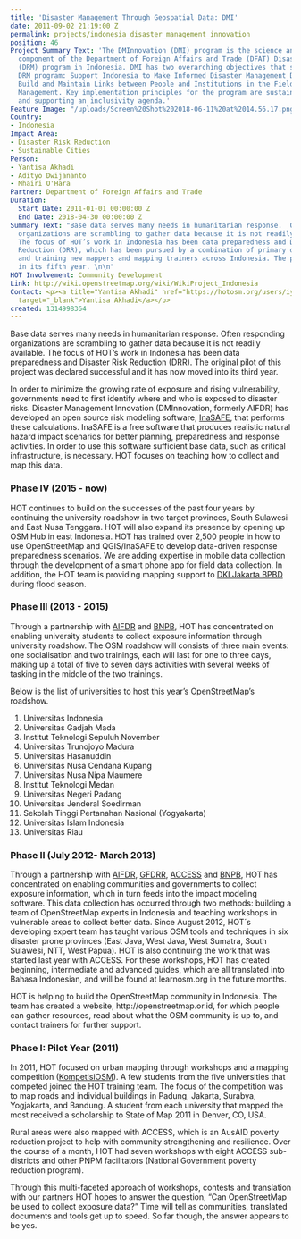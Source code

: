 ```yaml
---
title: 'Disaster Management Through Geospatial Data: DMI'
date: 2011-09-02 21:19:00 Z
permalink: projects/indonesia_disaster_management_innovation
position: 46
Project Summary Text: 'The DMInnovation (DMI) program is the science and innovation
  component of the Department of Foreign Affairs and Trade (DFAT) Disaster Risk Management
  (DRM) program in Indonesia. DMI has two overarching objectives that support DFAT’s
  DRM program: Support Indonesia to Make Informed Disaster Management Decisions and
  Build and Maintain Links between People and Institutions in the Field of Disaster
  Management. Key implementation principles for the program are sustainability, interoperability
  and supporting an inclusivity agenda.'
Feature Image: "/uploads/Screen%20Shot%202018-06-11%20at%2014.56.17.png"
Country:
- Indonesia
Impact Area:
- Disaster Risk Reduction
- Sustainable Cities
Person:
- Yantisa Akhadi
- Adityo Dwijananto
- Mhairi O'Hara
Partner: Department of Foreign Affairs and Trade
Duration:
  Start Date: 2011-01-01 00:00:00 Z
  End Date: 2018-04-30 00:00:00 Z
Summary Text: "Base data serves many needs in humanitarian response.  Often responding
  organizations are scrambling to gather data because it is not readily available.
  The focus of HOT’s work in Indonesia has been data preparedness and Disaster Risk
  Reduction (DRR), which has been pursued by a combination of primary data creation
  and training new mappers and mapping trainers across Indonesia. The program is now
  in its fifth year. \n\n"
HOT Involvement: Community Development
Link: http://wiki.openstreetmap.org/wiki/WikiProject_Indonesia
Contact: <p><a title="Yantisa Akhadi" href="https://hotosm.org/users/iyan_akhadi"
  target="_blank">Yantisa Akhadi</a></p>
created: 1314998364
---
```


<p>Base data serves many needs in humanitarian response. Often responding organizations are scrambling to gather data because it is not readily available. The focus of HOT’s work in Indonesia has been data preparedness and Disaster Risk Reduction (DRR). The original pilot of this project was declared successful and it has now moved into its third year. <!--break--></p><p>In order to minimize the growing rate of exposure and rising vulnerability, governments need to first identify where and who is exposed to disaster risks. Disaster Management Innovation (DMInnovation, formerly AIFDR) has developed an open source risk modeling software, <a href="http://www.inasafe.org">InaSAFE</a>, that performs these calculations. InaSAFE is a free software that produces realistic natural hazard impact scenarios for better planning, preparedness and response activities. In order to use this software sufficient base data, such as critical infrastructure, is necessary. HOT focuses on teaching how to collect and map this data.</p><h3>Phase IV (2015 - now)</h3><p>HOT continues to build on the successes of the past four years by continuing the university roadshow in two target provinces, South Sulawesi and East Nusa Tenggara. HOT will also expand its presence by opening up OSM Hub in east Indonesia. HOT has trained over 2,500 people in how to use OpenStreetMap and QGIS/InaSAFE to develop data-driven response preparedness scenarios. We are adding expertise in mobile data collection through the development of a smart phone app for field data collection. In addition, the HOT team is providing mapping support to <a title="BPBD DKI Jakarta" href="http://bpbd.jakarta.go.id/" target="_blank">DKI Jakarta BPBD</a> during flood season.</p><h3>Phase III (2013 - 2015)</h3><p>Through a partnership with&nbsp;<a href="http://www.aifdr.org/aifdr_public_website/">AIFDR</a>&nbsp;and&nbsp;<a href="http://www.bnpb.go.id/">BNPB</a>, HOT has concentrated on enabling university students to collect exposure information through university roadshow. The OSM roadshow will consists of three main events: one socialisation and two trainings, each will last for one to three days, making up a total of five to seven days activities with several weeks of tasking in the middle of the two trainings.</p><p>Below is the list of universities to host this year’s OpenStreetMap’s roadshow.</p><ol><li>Universitas Indonesia</li><li>Universitas Gadjah Mada</li><li>Institut Teknologi Sepuluh November</li><li>Universitas Trunojoyo Madura</li><li>Universitas Hasanuddin</li><li>Universitas Nusa Cendana Kupang</li><li>Universitas Nusa Nipa Maumere</li><li>Institut Teknologi Medan</li><li>Universitas Negeri Padang</li><li>Universitas Jenderal Soedirman</li><li>Sekolah Tinggi Pertanahan Nasional (Yogyakarta)</li><li>Universitas Islam Indonesia</li><li>Universitas Riau</li></ol><h3>Phase II (July 2012- March 2013)</h3><p>Through a partnership with <a href="http://www.aifdr.org/aifdr_public_website/">AIFDR</a>, <a href="https://www.gfdrr.org/">GFDRR</a>, <a href="http://www.access-indo.or.id/">ACCESS</a> and <a href="http://www.bnpb.go.id/">BNPB</a>, HOT has concentrated on enabling communities and governments to collect exposure information, which in turn feeds into the impact modeling software. This data collection has occurred through two methods: building a team of OpenStreetMap experts in Indonesia and teaching workshops in vulnerable areas to collect better data. Since August 2012, HOT´s developing expert team has taught various OSM tools and techniques in six disaster prone provinces (East Java, West Java, West Sumatra, South Sulawesi, NTT, West Papua). HOT is also continuing the work that was started last year with ACCESS. For these workshops, HOT has created beginning, intermediate and advanced guides, which are all translated into Bahasa Indonesian, and will be found at learnosm.org in the future months.</p><p>HOT is helping to build the OpenStreetMap community in Indonesia. The team has created a website, http://openstreetmap.or.id, for which people can gather resources, read about what the OSM community is up to, and contact trainers for further support.</p><h3>Phase I: Pilot Year (2011)</h3><p>In 2011, HOT focused on urban mapping through workshops and a mapping competition (<a href="http://kompetisiosm.org/">KompetisiOSM</a>). A few students from the five universities that competed joined the HOT training team. The focus of the competition was to map roads and individual buildings in Padung, Jakarta, Surabya, Yogjakarta, and Bandung. A student from each university that mapped the most received a scholarship to State of Map 2011 in Denver, CO, USA.</p><p>Rural areas were also mapped with ACCESS, which is an AusAID poverty reduction project to help with community strengthening and resilience. Over the course of a month, HOT had seven workshops with eight ACCESS sub-districts and other PNPM facilitators (National Government poverty reduction program).</p><p>Through this multi-faceted approach of workshops, contests and translation with our partners HOT hopes to answer the question, “Can OpenStreetMap be used to collect exposure data?” Time will tell as communities, translated documents and tools get up to speed. So far though, the answer appears to be yes.</p>

